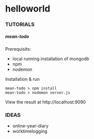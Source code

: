 # helloworld

### TUTORIALS
##### mean-todo
Prerequisits:
* local running installation of mongodb
* npm
* nodemon

Installation & run
```
mean-todo > npm install
mean-todo > nodemon server.js
```

View the result at http://localhost:9090



### IDEAS
* online-year-diary
* worktimelogging
